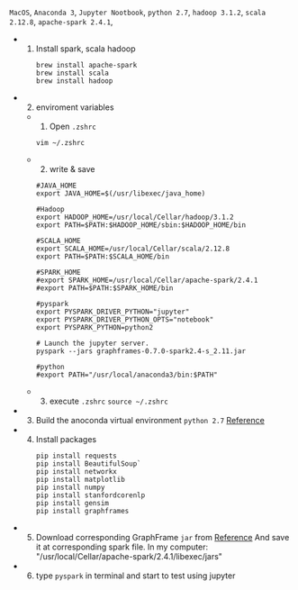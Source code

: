`MacOS`, `Anaconda 3`, `Jupyter Nootbook`, `python 2.7`, `hadoop 3.1.2`, `scala 2.12.8`, `apache-spark 2.4.1`, 

- 1. Install spark, scala hadoop
      ```
      brew install apache-spark
      brew install scala
      brew install hadoop
      ```
- 2. enviroment variables

  - 1. Open `.zshrc`

    `vim ~/.zshrc`

  - 2. write & save
    ```
    #JAVA_HOME
    export JAVA_HOME=$(/usr/libexec/java_home)

    #Hadoop
    export HADOOP_HOME=/usr/local/Cellar/hadoop/3.1.2
    export PATH=$PATH:$HADOOP_HOME/sbin:$HADOOP_HOME/bin

    #SCALA_HOME
    export SCALA_HOME=/usr/local/Cellar/scala/2.12.8
    export PATH=$PATH:$SCALA_HOME/bin

    #SPARK_HOME
    #export SPARK_HOME=/usr/local/Cellar/apache-spark/2.4.1
    #export PATH=$PATH:$SPARK_HOME/bin

    #pyspark
    export PYSPARK_DRIVER_PYTHON="jupyter"
    export PYSPARK_DRIVER_PYTHON_OPTS="notebook"
    export PYSPARK_PYTHON=python2

    # Launch the jupyter server.
    pyspark --jars graphframes-0.7.0-spark2.4-s_2.11.jar

    #python
    #export PATH="/usr/local/anaconda3/bin:$PATH"
    ```
  - 3. execute `.zshrc`
    `source ~/.zshrc`

- 3. Build the anoconda virtual environment `python 2.7`
[Reference](https://uoa-eresearch.github.io/eresearch-cookbook/recipe/2014/11/20/conda/)

- 4. Install packages 
      ```
      pip install requests
      pip install BeautifulSoup`
      pip install networkx
      pip install matplotlib
      pip install numpy
      pip install stanfordcorenlp
      pip install gensim
      pip install graphframes
      ```
- 5. Download corresponding GraphFrame `jar` 
from [Reference](https://dl.bintray.com/spark-packages/maven/graphframes/graphframes/0.7.0-spark2.4-s_2.11/)
And save it at corresponding spark file. In my computer: "/usr/local/Cellar/apache-spark/2.4.1/libexec/jars"

- 6. type `pyspark` in terminal and start to test using jupyter
